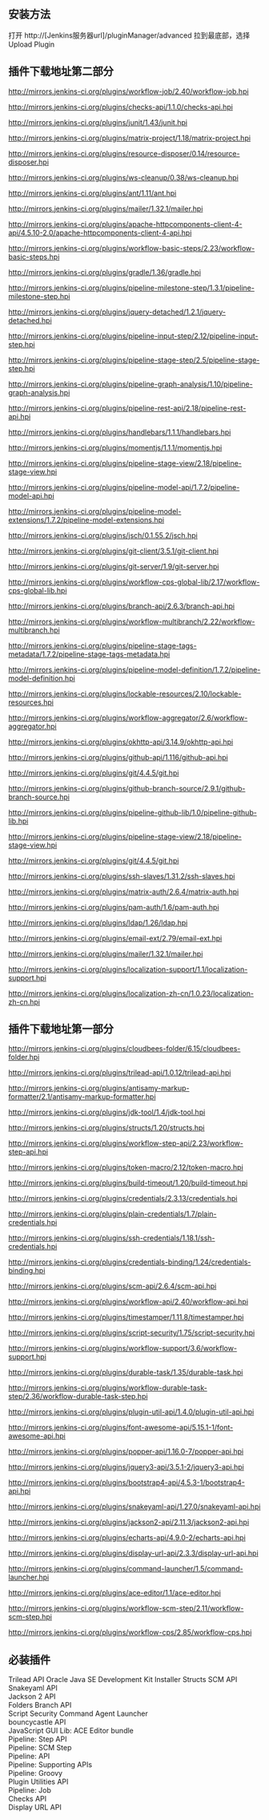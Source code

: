 ## 安装方法

打开 http://[Jenkins服务器url]/pluginManager/advanced
拉到最底部，选择Upload Plugin


## 插件下载地址第二部分

http://mirrors.jenkins-ci.org/plugins/workflow-job/2.40/workflow-job.hpi

http://mirrors.jenkins-ci.org/plugins/checks-api/1.1.0/checks-api.hpi

http://mirrors.jenkins-ci.org/plugins/junit/1.43/junit.hpi

http://mirrors.jenkins-ci.org/plugins/matrix-project/1.18/matrix-project.hpi

http://mirrors.jenkins-ci.org/plugins/resource-disposer/0.14/resource-disposer.hpi

http://mirrors.jenkins-ci.org/plugins/ws-cleanup/0.38/ws-cleanup.hpi

http://mirrors.jenkins-ci.org/plugins/ant/1.11/ant.hpi

http://mirrors.jenkins-ci.org/plugins/mailer/1.32.1/mailer.hpi

http://mirrors.jenkins-ci.org/plugins/apache-httpcomponents-client-4-api/4.5.10-2.0/apache-httpcomponents-client-4-api.hpi

http://mirrors.jenkins-ci.org/plugins/workflow-basic-steps/2.23/workflow-basic-steps.hpi

http://mirrors.jenkins-ci.org/plugins/gradle/1.36/gradle.hpi

http://mirrors.jenkins-ci.org/plugins/pipeline-milestone-step/1.3.1/pipeline-milestone-step.hpi

http://mirrors.jenkins-ci.org/plugins/jquery-detached/1.2.1/jquery-detached.hpi

http://mirrors.jenkins-ci.org/plugins/pipeline-input-step/2.12/pipeline-input-step.hpi

http://mirrors.jenkins-ci.org/plugins/pipeline-stage-step/2.5/pipeline-stage-step.hpi

http://mirrors.jenkins-ci.org/plugins/pipeline-graph-analysis/1.10/pipeline-graph-analysis.hpi

http://mirrors.jenkins-ci.org/plugins/pipeline-rest-api/2.18/pipeline-rest-api.hpi

http://mirrors.jenkins-ci.org/plugins/handlebars/1.1.1/handlebars.hpi

http://mirrors.jenkins-ci.org/plugins/momentjs/1.1.1/momentjs.hpi

http://mirrors.jenkins-ci.org/plugins/pipeline-stage-view/2.18/pipeline-stage-view.hpi

http://mirrors.jenkins-ci.org/plugins/pipeline-model-api/1.7.2/pipeline-model-api.hpi

http://mirrors.jenkins-ci.org/plugins/pipeline-model-extensions/1.7.2/pipeline-model-extensions.hpi

http://mirrors.jenkins-ci.org/plugins/jsch/0.1.55.2/jsch.hpi

http://mirrors.jenkins-ci.org/plugins/git-client/3.5.1/git-client.hpi

http://mirrors.jenkins-ci.org/plugins/git-server/1.9/git-server.hpi

http://mirrors.jenkins-ci.org/plugins/workflow-cps-global-lib/2.17/workflow-cps-global-lib.hpi

http://mirrors.jenkins-ci.org/plugins/branch-api/2.6.3/branch-api.hpi

http://mirrors.jenkins-ci.org/plugins/workflow-multibranch/2.22/workflow-multibranch.hpi

http://mirrors.jenkins-ci.org/plugins/pipeline-stage-tags-metadata/1.7.2/pipeline-stage-tags-metadata.hpi

http://mirrors.jenkins-ci.org/plugins/pipeline-model-definition/1.7.2/pipeline-model-definition.hpi

http://mirrors.jenkins-ci.org/plugins/lockable-resources/2.10/lockable-resources.hpi

http://mirrors.jenkins-ci.org/plugins/workflow-aggregator/2.6/workflow-aggregator.hpi

http://mirrors.jenkins-ci.org/plugins/okhttp-api/3.14.9/okhttp-api.hpi

http://mirrors.jenkins-ci.org/plugins/github-api/1.116/github-api.hpi

http://mirrors.jenkins-ci.org/plugins/git/4.4.5/git.hpi

http://mirrors.jenkins-ci.org/plugins/github-branch-source/2.9.1/github-branch-source.hpi

http://mirrors.jenkins-ci.org/plugins/pipeline-github-lib/1.0/pipeline-github-lib.hpi

http://mirrors.jenkins-ci.org/plugins/pipeline-stage-view/2.18/pipeline-stage-view.hpi

http://mirrors.jenkins-ci.org/plugins/git/4.4.5/git.hpi

http://mirrors.jenkins-ci.org/plugins/ssh-slaves/1.31.2/ssh-slaves.hpi

http://mirrors.jenkins-ci.org/plugins/matrix-auth/2.6.4/matrix-auth.hpi

http://mirrors.jenkins-ci.org/plugins/pam-auth/1.6/pam-auth.hpi

http://mirrors.jenkins-ci.org/plugins/ldap/1.26/ldap.hpi

http://mirrors.jenkins-ci.org/plugins/email-ext/2.79/email-ext.hpi

http://mirrors.jenkins-ci.org/plugins/mailer/1.32.1/mailer.hpi

http://mirrors.jenkins-ci.org/plugins/localization-support/1.1/localization-support.hpi

http://mirrors.jenkins-ci.org/plugins/localization-zh-cn/1.0.23/localization-zh-cn.hpi

## 插件下载地址第一部分
http://mirrors.jenkins-ci.org/plugins/cloudbees-folder/6.15/cloudbees-folder.hpi

http://mirrors.jenkins-ci.org/plugins/trilead-api/1.0.12/trilead-api.hpi

http://mirrors.jenkins-ci.org/plugins/antisamy-markup-formatter/2.1/antisamy-markup-formatter.hpi

http://mirrors.jenkins-ci.org/plugins/jdk-tool/1.4/jdk-tool.hpi

http://mirrors.jenkins-ci.org/plugins/structs/1.20/structs.hpi

http://mirrors.jenkins-ci.org/plugins/workflow-step-api/2.23/workflow-step-api.hpi

http://mirrors.jenkins-ci.org/plugins/token-macro/2.12/token-macro.hpi

http://mirrors.jenkins-ci.org/plugins/build-timeout/1.20/build-timeout.hpi

http://mirrors.jenkins-ci.org/plugins/credentials/2.3.13/credentials.hpi

http://mirrors.jenkins-ci.org/plugins/plain-credentials/1.7/plain-credentials.hpi

http://mirrors.jenkins-ci.org/plugins/ssh-credentials/1.18.1/ssh-credentials.hpi

http://mirrors.jenkins-ci.org/plugins/credentials-binding/1.24/credentials-binding.hpi

http://mirrors.jenkins-ci.org/plugins/scm-api/2.6.4/scm-api.hpi

http://mirrors.jenkins-ci.org/plugins/workflow-api/2.40/workflow-api.hpi

http://mirrors.jenkins-ci.org/plugins/timestamper/1.11.8/timestamper.hpi

http://mirrors.jenkins-ci.org/plugins/script-security/1.75/script-security.hpi

http://mirrors.jenkins-ci.org/plugins/workflow-support/3.6/workflow-support.hpi

http://mirrors.jenkins-ci.org/plugins/durable-task/1.35/durable-task.hpi

http://mirrors.jenkins-ci.org/plugins/workflow-durable-task-step/2.36/workflow-durable-task-step.hpi

http://mirrors.jenkins-ci.org/plugins/plugin-util-api/1.4.0/plugin-util-api.hpi

http://mirrors.jenkins-ci.org/plugins/font-awesome-api/5.15.1-1/font-awesome-api.hpi

http://mirrors.jenkins-ci.org/plugins/popper-api/1.16.0-7/popper-api.hpi

http://mirrors.jenkins-ci.org/plugins/jquery3-api/3.5.1-2/jquery3-api.hpi

http://mirrors.jenkins-ci.org/plugins/bootstrap4-api/4.5.3-1/bootstrap4-api.hpi

http://mirrors.jenkins-ci.org/plugins/snakeyaml-api/1.27.0/snakeyaml-api.hpi

http://mirrors.jenkins-ci.org/plugins/jackson2-api/2.11.3/jackson2-api.hpi

http://mirrors.jenkins-ci.org/plugins/echarts-api/4.9.0-2/echarts-api.hpi

http://mirrors.jenkins-ci.org/plugins/display-url-api/2.3.3/display-url-api.hpi

http://mirrors.jenkins-ci.org/plugins/command-launcher/1.5/command-launcher.hpi

http://mirrors.jenkins-ci.org/plugins/ace-editor/1.1/ace-editor.hpi

http://mirrors.jenkins-ci.org/plugins/workflow-scm-step/2.11/workflow-scm-step.hpi

http://mirrors.jenkins-ci.org/plugins/workflow-cps/2.85/workflow-cps.hpi

## 必装插件

Trilead API	
Oracle Java SE Development Kit Installer
Structs	
SCM API	
Snakeyaml API	
Jackson 2 API	
Folders	
Branch API	
Script Security	
Command Agent Launcher	
bouncycastle API	
JavaScript GUI Lib: ACE Editor bundle	
Pipeline: Step API	
Pipeline: SCM Step	
Pipeline: API	
Pipeline: Supporting APIs	
Pipeline: Groovy	
Plugin Utilities API	
Pipeline: Job	
Checks API	 
Display URL API

